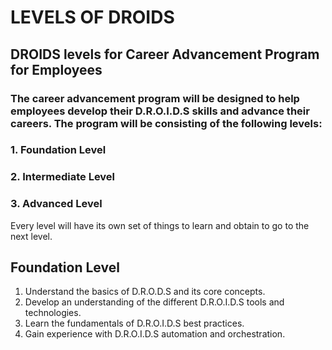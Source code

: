 # LEVELS OF DROIDS 

## DROIDS levels for Career Advancement Program for Employees

### The career advancement program will be designed to help employees develop their D.R.O.I.D.S skills and advance their careers. The program will be consisting of the following levels:
### 1. Foundation Level
### 2. Intermediate Level
### 3. Advanced Level

Every level will have its own set of things to learn and obtain to go to the next level. 

## Foundation Level
1. Understand the basics of D.R.O.D.S and its core concepts.
2. Develop an understanding of the different D.R.O.I.D.S tools and technologies.
3. Learn the fundamentals of D.R.O.I.D.S best practices.
4. Gain experience with D.R.O.I.D.S automation and orchestration.


